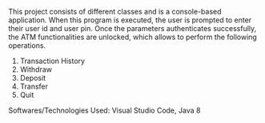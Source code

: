 This project consists of different classes and is a console-based application. When this program is executed, the user is prompted to enter their user id and user pin. Once the parameters authenticates successfully, the ATM functionalities are unlocked, which allows to perform the following operations.
1. Transaction History
2. Withdraw
3. Deposit
4. Transfer
5. Quit

Softwares/Technologies Used: Visual Studio Code, Java 8
